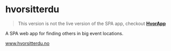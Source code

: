 # hvorsitterdu

> This version is not the live version of the SPA app, checkout **[HvorApp]()**

A SPA web app for finding others in big event locations.

www.hvorsitterdu.no
